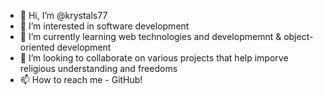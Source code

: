 - 👋 Hi, I’m @krystals77
- 👀 I’m interested in software development
- 🌱 I’m currently learning web technologies and developmemnt & object-oriented development
- 💞️ I’m looking to collaborate on various projects that help imporve religious understanding and freedoms
- 📫 How to reach me - GitHub!

<!---
krystals77/krystals77 is a ✨ special ✨ repository because its `README.md` (this file) appears on your GitHub profile.
You can click the Preview link to take a look at your changes.
--->
